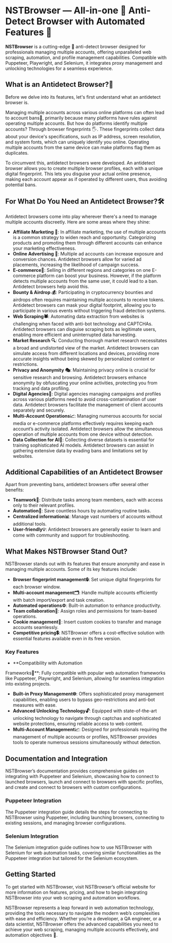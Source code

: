 # NSTBrowser — All-in-one 🌟 Anti-Detect Browser with Automated Features 🤖

**NSTBrowser** is a cutting-edge 🚀 anti-detect browser designed for professionals managing multiple accounts, offering unparalleled web scraping, automation, and profile management capabilities. Compatible with Puppeteer, Playwright, and Selenium, it integrates proxy management and unlocking technologies for a seamless experience.

## What is an Antidetect Browser?🤔

Before we delve into its features, let's first understand what an antidetect browser is.

Managing multiple accounts across various online platforms can often lead to account bans🚫, primarily because many platforms have rules against operating multiple accounts. But how do platforms identify multiple accounts? Through browser fingerprints 🖐️. These fingerprints collect data about your device's specifications, such as IP address, screen resolution, and system fonts, which can uniquely identify you online. Operating multiple accounts from the same device can make platforms flag them as duplicates.

To circumvent this, antidetect browsers were developed. An antidetect browser allows you to create multiple browser profiles, each with a unique digital fingerprint. This lets you disguise your actual online presence, making each account appear as if operated by different users, thus avoiding potential bans.

## For What Do You Need an Antidetect Browser?🛠️

Antidetect browsers come into play wherever there's a need to manage multiple accounts discreetly. Here are some areas where they shine:

- **Affiliate Marketing 💼**: In affiliate marketing, the use of multiple accounts is a common strategy to widen reach and opportunity. Categorizing products and promoting them through different accounts can enhance your marketing effectiveness.
- **Online Advertising 📢**: Multiple ad accounts can increase exposure and conversion chances. Antidetect browsers allow for varied ad placements, increasing the likelihood of campaign success.
- **E-commerce🛒**: Selling in different regions and categories on one E-commerce platform can boost your business. However, if the platform detects multiple accounts from the same user, it could lead to a ban. Antidetect browsers help avoid this.
- **Bounty & Airdrop 💰**: Participating in cryptocurrency bounties and airdrops often requires maintaining multiple accounts to receive tokens. Antidetect browsers can mask your digital footprint, allowing you to participate in various events without triggering fraud detection systems.
- **Web Scraping🕷️**: Automating data extraction from websites is challenging when faced with anti-bot technology and CAPTCHAs. Antidetect browsers can disguise scraping bots as legitimate users, enabling more efficient and uninterrupted data harvesting.
- **Market Research 🔍**: Conducting thorough market research necessitates a broad and undistorted view of the market. Antidetect browsers can simulate access from different locations and devices, providing more accurate insights without being skewed by personalized content or restrictions.
- **Privacy and Anonymity 🎭**: Maintaining privacy online is crucial for sensitive research and browsing. Antidetect browsers enhance anonymity by obfuscating your online activities, protecting you from tracking and data profiling.
- **Digital Agencies🏢**: Digital agencies managing campaigns and profiles across various platforms need to avoid cross-contamination of user data. Antidetect browsers facilitate the management of client accounts separately and securely.
- **Multi-Account Operations📈**: Managing numerous accounts for social media or e-commerce platforms effectively requires keeping each account’s activity isolated. Antidetect browsers allow the simultaneous operation of multiple accounts from one device without detection.
- **Data Collection for AI🧠**: Collecting diverse datasets is essential for training sophisticated AI models. Antidetect browsers can assist in gathering extensive data by evading bans and limitations set by websites.

## Additional Capabilities of an Antidetect Browser

Apart from preventing bans, antidetect browsers offer several other benefits:
- **Teamwork👥**: Distribute tasks among team members, each with access only to their relevant profiles.
- **Automation🤖**: Save countless hours by automating routine tasks.
- **Centralized information📊**: Manage vast numbers of accounts without additional tools.
- **User-friendly💡**: Antidetect browsers are generally easier to learn and come with community and support for troubleshooting.

## What Makes NSTBrowser Stand Out?

NSTBrowser stands out with its features that ensure anonymity and ease in managing multiple accounts. Some of its key features include:
- **Browser fingerprint management🔒**: Set unique digital fingerprints for each browser window.
- **Multi-account management🗂️**: Handle multiple accounts efficiently with batch import/export and task creation.
- **Automated operations⚙️**: Built-in automation to enhance productivity.
- **Team collaboration👫**: Assign roles and permissions for team-based operations.
- **Cookie management🍪**: Insert custom cookies to transfer and manage accounts seamlessly.
- **Competitive pricing💲**: NSTBrowser offers a cost-effective solution with essential features available even in its free version.

### Key Features

- **Compatibility with Automation

 Frameworks🤖**: Fully compatible with popular web automation frameworks like Puppeteer, Playwright, and Selenium, allowing for seamless integration into existing projects.
- **Built-in Proxy Management🌐**: Offers sophisticated proxy management capabilities, enabling users to bypass geo-restrictions and anti-bot measures with ease.
- **Advanced Unlocking Technology🔓**: Equipped with state-of-the-art unlocking technology to navigate through captchas and sophisticated website protections, ensuring reliable access to web content.
- **Multi-Account Management📈**: Designed for professionals requiring the management of multiple accounts or profiles, NSTBrowser provides tools to operate numerous sessions simultaneously without detection.

## Documentation and Integration

NSTBrowser’s documentation provides comprehensive guides on integrating with Puppeteer and Selenium, showcasing how to connect to launched browsers, launch and connect to browsers with specific profiles, and create and connect to browsers with custom configurations.

### Puppeteer Integration

The Puppeteer integration guide details the steps for connecting to NSTBrowser using Puppeteer, including launching browsers, connecting to existing sessions, and managing browser configurations.

### Selenium Integration

The Selenium integration guide outlines how to use NSTBrowser with Selenium for web automation tasks, covering similar functionalities as the Puppeteer integration but tailored for the Selenium ecosystem.

## Getting Started

To get started with NSTBrowser, visit NSTBrowser’s official website for more information on features, pricing, and how to begin integrating NSTBrowser into your web scraping and automation workflows.

NSTBrowser represents a leap forward in web automation technology, providing the tools necessary to navigate the modern web’s complexities with ease and efficiency. Whether you’re a developer, a QA engineer, or a data scientist, NSTBrowser offers the advanced capabilities you need to achieve your web scraping, managing multiple accounts effectively, and automation objectives 🚀.
